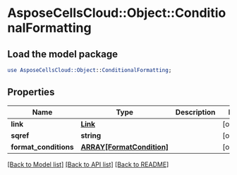 # AsposeCellsCloud::Object::ConditionalFormatting

## Load the model package
```perl
use AsposeCellsCloud::Object::ConditionalFormatting;
```

## Properties
Name | Type | Description | Notes
------------ | ------------- | ------------- | -------------
**link** | [**Link**](Link.md) |  | [optional] 
**sqref** | **string** |  | [optional] 
**format_conditions** | [**ARRAY[FormatCondition]**](FormatCondition.md) |  | [optional] 

[[Back to Model list]](../README.md#documentation-for-models) [[Back to API list]](../README.md#documentation-for-api-endpoints) [[Back to README]](../README.md)



